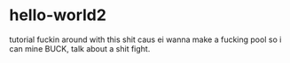 # hello-world2
tutorial
fuckin around with this shit caus ei wanna make a fucking pool
so i can mine BUCK, talk about a shit fight. 


